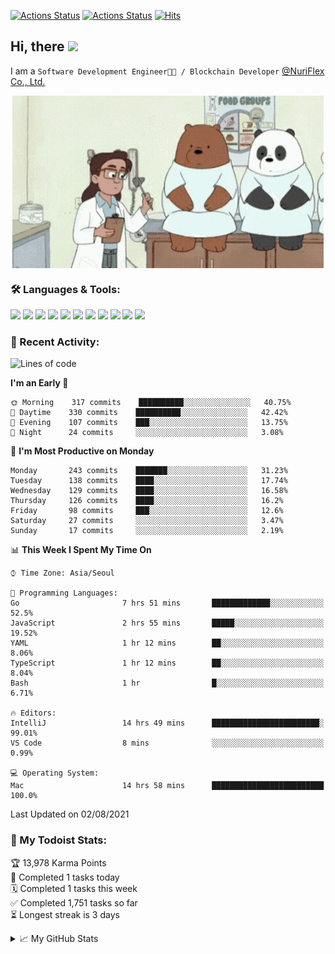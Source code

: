 
[![Actions Status](https://github.com/ddok2/ddok2/workflows/Todoist%20Readme/badge.svg)](https://github.com/ddok2/ddok2/actions)
[![Actions Status](https://github.com/ddok2/ddok2/workflows/wakatime-stats/badge.svg)](https://github.com/ddok2/ddok2/actions)
[![Hits](https://hits.seeyoufarm.com/api/count/incr/badge.svg?url=https%3A%2F%2Fgithub.com%2Fddok2&count_bg=%23FF9595&title_bg=%23555555&icon=github.svg&icon_color=%23FFFFFF&title=hits&edge_flat=false)](https://hits.seeyoufarm.com)

<!-- ![visitors](https://visitor-badge.laobi.icu/badge?page_id=ddok2.ddok2) -->
## Hi, there <img src="https://raw.githubusercontent.com/MartinHeinz/MartinHeinz/master/wave.gif" width="25px">

I am a `Software Development Engineer🧑‍💻 / Blockchain Developer` [@NuriFlex Co., Ltd.](https://nuriflex.com)


<p align="center">
<img align="center" alt="GIF" src="img/debugging.gif" />
</p>


### 🛠 Languages & Tools:
<p>
    <img src="https://img.shields.io/badge/go-%2300ADD8.svg?&style=for-the-badge&logo=go&logoColor=white"/>
    <img src="https://img.shields.io/badge/node.js%20-%2343853D.svg?&style=for-the-badge&logo=node.js&logoColor=white"/>
    <img src="https://img.shields.io/badge/javascript%20-%23323330.svg?&style=for-the-badge&logo=javascript&logoColor=%23F7DF1E"/>
    <img src="https://img.shields.io/badge/typescript%20-%23007ACC.svg?&style=for-the-badge&logo=typescript&logoColor=white"/>
    <img src="https://img.shields.io/badge/python%20-%2314354C.svg?&style=for-the-badge&logo=python&logoColor=white"/>
    <img src="https://img.shields.io/badge/react%20-%2320232a.svg?&style=for-the-badge&logo=react&logoColor=%2361DAFB"/>
    <img src="https://img.shields.io/badge/AWS%20-%23FF9900.svg?&style=for-the-badge&logo=amazon-aws&logoColor=white"/>
    <img src="https://img.shields.io/badge/Google%20Cloud%20-%234285F4.svg?&style=for-the-badge&logo=google-cloud&logoColor=white"/>
    <img src="https://img.shields.io/badge/docker%20-%230db7ed.svg?&style=for-the-badge&logo=docker&logoColor=white"/>
    <img src="https://img.shields.io/badge/kubernetes%20-%23326ce5.svg?&style=for-the-badge&logo=kubernetes&logoColor=white"/>
    <img src="https://img.shields.io/badge/ansible%20-%231A1918.svg?&style=for-the-badge&logo=ansible&logoColor=white"/>
</p>

### 🌈 Recent Activity:
<!--START_SECTION:waka-->
![Lines of code](https://img.shields.io/badge/From%20Hello%20World%20I%27ve%20Written-710627%20lines%20of%20code-blue)

**I'm an Early 🐤** 

```text
🌞 Morning    317 commits    ██████████░░░░░░░░░░░░░░░   40.75% 
🌆 Daytime    330 commits    ██████████░░░░░░░░░░░░░░░   42.42% 
🌃 Evening    107 commits    ███░░░░░░░░░░░░░░░░░░░░░░   13.75% 
🌙 Night      24 commits     ░░░░░░░░░░░░░░░░░░░░░░░░░   3.08%

```
📅 **I'm Most Productive on Monday** 

```text
Monday       243 commits    ███████░░░░░░░░░░░░░░░░░░   31.23% 
Tuesday      138 commits    ████░░░░░░░░░░░░░░░░░░░░░   17.74% 
Wednesday    129 commits    ████░░░░░░░░░░░░░░░░░░░░░   16.58% 
Thursday     126 commits    ████░░░░░░░░░░░░░░░░░░░░░   16.2% 
Friday       98 commits     ███░░░░░░░░░░░░░░░░░░░░░░   12.6% 
Saturday     27 commits     ░░░░░░░░░░░░░░░░░░░░░░░░░   3.47% 
Sunday       17 commits     ░░░░░░░░░░░░░░░░░░░░░░░░░   2.19%

```


📊 **This Week I Spent My Time On** 

```text
⌚︎ Time Zone: Asia/Seoul

💬 Programming Languages: 
Go                       7 hrs 51 mins       █████████████░░░░░░░░░░░░   52.5% 
JavaScript               2 hrs 55 mins       █████░░░░░░░░░░░░░░░░░░░░   19.52% 
YAML                     1 hr 12 mins        ██░░░░░░░░░░░░░░░░░░░░░░░   8.06% 
TypeScript               1 hr 12 mins        ██░░░░░░░░░░░░░░░░░░░░░░░   8.04% 
Bash                     1 hr                █░░░░░░░░░░░░░░░░░░░░░░░░   6.71%

🔥 Editors: 
IntelliJ                 14 hrs 49 mins      ████████████████████████░   99.01% 
VS Code                  8 mins              ░░░░░░░░░░░░░░░░░░░░░░░░░   0.99%

💻 Operating System: 
Mac                      14 hrs 58 mins      █████████████████████████   100.0%

```


 Last Updated on 02/08/2021
<!--END_SECTION:waka-->

### 🚧 My Todoist Stats:
<!-- TODO-IST:START -->
🏆  13,978 Karma Points           
🌸  Completed 1 tasks today           
🗓  Completed 1 tasks this week           
✅  Completed 1,751 tasks so far           
⏳  Longest streak is 3 days
<!-- TODO-IST:END -->

<details>
<summary>📈 My GitHub Stats</summary>
<p align="center"> <img src="https://github-readme-stats.vercel.app/api?username=ddok2&show_icons=true" alt="ddok2" />
</details>

